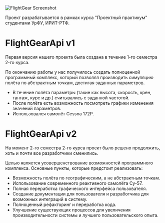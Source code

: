 <picture>
  <img alt="FlightGear Screenshot" src="https://sun9-45.userapi.com/impg/CLcWOcuTlh_Mi3TeUDU7iEzjM_lY79OW-5Lp3Q/HC0-qp_7XHk.jpg?size=1000x200&quality=96&sign=fe89155feb123b937f17255507d530f5&type=album">
</picture>

Проект разрабатывается в рамках курса "Проектный практикум" студентами УрФУ, ИРИТ-РТФ.

# FlightGearApi v1
Первая версия нашего проекта была создана в течение 1-го семестра 2-го курса. 

По окончанию работы у нас получилось создать полноценной программный комплекс, который позволял производить симуляцию полёта по абстрактным точкам, достигая заданных параметров. 
- В течение полёта параметры (такие как высота, скорость, крен, тангаж, курс и др.) считывались с заданной частотой.
- После полёта есть возможность посмотреть графики изменения значений параметров.
- Использовался самолёт Cessna 172P.

# FlightGearApi v2

На момент 2-го семестра 2-го курса проект было решено продолжить, хоть и почти все разработчики сменились.

Целью является усовершенствование возможностей программного комплекса. Основные пункты, которые предстоит реализовать:
- Возможность полёта по географическим, а не абстрактным точкам.
- Использование современного реактивного самолёта Су-57.
- Полная переработка графического интерфейса пользователя.
- Создание документации для пользователя и разработчика для возможных интеграций в систему.
- Полноценный рефакторинг и переработка кода.
- Улучшение существующих процессов для увеличения производительности системы и лучшего пользовательского опыта.
